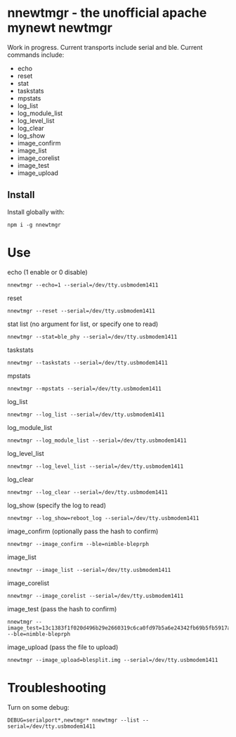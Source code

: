 # nnewtmgr - the unofficial apache mynewt newtmgr

Work in progress. Current transports include serial and ble. Current commands include:
* echo
* reset
* stat
* taskstats
* mpstats
* log_list
* log_module_list
* log_level_list
* log_clear
* log_show
* image_confirm
* image_list
* image_corelist
* image_test
* image_upload

## Install
Install globally with:
```
npm i -g nnewtmgr
```

# Use

echo (1 enable or 0 disable)
```
nnewtmgr --echo=1 --serial=/dev/tty.usbmodem1411
```

reset
```
nnewtmgr --reset --serial=/dev/tty.usbmodem1411
```

stat list (no argument for list, or specify one to read)
```
nnewtmgr --stat=ble_phy --serial=/dev/tty.usbmodem1411
```

taskstats
```
nnewtmgr --taskstats --serial=/dev/tty.usbmodem1411
```

mpstats
```
nnewtmgr --mpstats --serial=/dev/tty.usbmodem1411
```

log_list
```
nnewtmgr --log_list --serial=/dev/tty.usbmodem1411
```

log_module_list
```
nnewtmgr --log_module_list --serial=/dev/tty.usbmodem1411
```

log_level_list
```
nnewtmgr --log_level_list --serial=/dev/tty.usbmodem1411
```

log_clear
```
nnewtmgr --log_clear --serial=/dev/tty.usbmodem1411
```

log_show (specify the log to read)
```
nnewtmgr --log_show=reboot_log --serial=/dev/tty.usbmodem1411
```

image_confirm (optionally pass the hash to confirm)
```
nnewtmgr --image_confirm --ble=nimble-bleprph
```

image_list
```
nnewtmgr --image_list --serial=/dev/tty.usbmodem1411
```

image_corelist
```
nnewtmgr --image_corelist --serial=/dev/tty.usbmodem1411
```

image_test (pass the hash to confirm)
```
nnewtmgr --image_test=13c1383f1f020d496b29e2660319c6ca0fd97b5a6e24342fb69b5fb5917ab61a --ble=nimble-bleprph
```

image_upload (pass the file to upload)
```
nnewtmgr --image_upload=blesplit.img --serial=/dev/tty.usbmodem1411
```

# Troubleshooting
Turn on some debug:
```
DEBUG=serialport*,newtmgr* nnewtmgr --list --serial=/dev/tty.usbmodem1411

```

